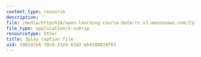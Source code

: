 ```yaml
---
content_type: resource
description: ''
file: /media/https%3A/open-learning-course-data-rc.s3.amazonaws.com/21g-027-asia-in-the-modern-world-images-representations-fall-2016/198247e678c831e983d2eb4108819f63_1801227.srt
file_type: application/x-subrip
resourcetype: Other
title: 3play caption file
uid: 198247e6-78c8-31e9-83d2-eb4108819f63
---
```

